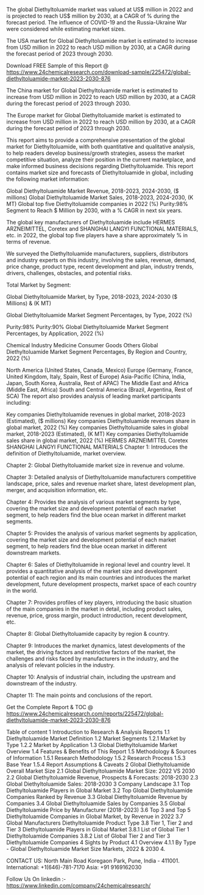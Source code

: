 The global Diethyltoluamide market was valued at US$ million in 2022 and is projected to reach US$ million by 2030, at a CAGR of % during the forecast period. The influence of COVID-19 and the Russia-Ukraine War were considered while estimating market sizes.

The USA market for Global Diethyltoluamide  market is estimated to increase from USD million in 2022 to reach USD million by 2030, at a CAGR during the forecast period of 2023 through 2030.

Download FREE Sample of this Report @ https://www.24chemicalresearch.com/download-sample/225472/global-diethyltoluamide-market-2023-2030-876

The China market for Global Diethyltoluamide market is estimated to increase from USD million in 2022 to reach USD million by 2030, at a CAGR during the forecast period of 2023 through 2030.

The Europe market for Global Diethyltoluamide market is estimated to increase from USD million in 2022 to reach USD million by 2030, at a CAGR during the forecast period of 2023 through 2030.

This report aims to provide a comprehensive presentation of the global market for Diethyltoluamide, with both quantitative and qualitative analysis, to help readers develop business/growth strategies, assess the market competitive situation, analyze their position in the current marketplace, and make informed business decisions regarding Diethyltoluamide. This report contains market size and forecasts of Diethyltoluamide in global, including the following market information:

Global Diethyltoluamide Market Revenue, 2018-2023, 2024-2030, ($ millions)
Global Diethyltoluamide Market Sales, 2018-2023, 2024-2030, (K MT)
Global top five Diethyltoluamide companies in 2022 (%)
Purity:98% Segment to Reach $ Million by 2030, with a % CAGR in next six years.

The global key manufacturers of Diethyltoluamide include HERMES ARZNEIMITTEL, Coretex and SHANGHAI LANGYI FUNCTIONAL MATERIALS, etc. in 2022, the global top five players have a share approximately % in terms of revenue.

We surveyed the Diethyltoluamide manufacturers, suppliers, distributors and industry experts on this industry, involving the sales, revenue, demand, price change, product type, recent development and plan, industry trends, drivers, challenges, obstacles, and potential risks.

Total Market by Segment:

Global Diethyltoluamide Market, by Type, 2018-2023, 2024-2030 ($ Millions) & (K MT)

Global Diethyltoluamide Market Segment Percentages, by Type, 2022 (%)

Purity:98%
Purity:90%
Global Diethyltoluamide Market Segment Percentages, by Application, 2022 (%)

Chemical Industry
Medicine
Consumer Goods
Others
Global Diethyltoluamide Market Segment Percentages, By Region and Country, 2022 (%)

North America (United States, Canada, Mexico)
Europe (Germany, France, United Kingdom, Italy, Spain, Rest of Europe)
Asia-Pacific (China, India, Japan, South Korea, Australia, Rest of APAC)
The Middle East and Africa (Middle East, Africa)
South and Central America (Brazil, Argentina, Rest of SCA)
The report also provides analysis of leading market participants including:

Key companies Diethyltoluamide revenues in global market, 2018-2023 (Estimated), ($ millions)
Key companies Diethyltoluamide revenues share in global market, 2022 (%)
Key companies Diethyltoluamide sales in global market, 2018-2023 (Estimated), (K MT)
Key companies Diethyltoluamide sales share in global market, 2022 (%)
HERMES ARZNEIMITTEL
Coretex
SHANGHAI LANGYI FUNCTIONAL MATERIALS
Chapter 1: Introduces the definition of Diethyltoluamide, market overview.

Chapter 2: Global Diethyltoluamide market size in revenue and volume.

Chapter 3: Detailed analysis of Diethyltoluamide manufacturers competitive landscape, price, sales and revenue market share, latest development plan, merger, and acquisition information, etc.

Chapter 4: Provides the analysis of various market segments by type, covering the market size and development potential of each market segment, to help readers find the blue ocean market in different market segments.

Chapter 5: Provides the analysis of various market segments by application, covering the market size and development potential of each market segment, to help readers find the blue ocean market in different downstream markets.

Chapter 6: Sales of Diethyltoluamide in regional level and country level. It provides a quantitative analysis of the market size and development potential of each region and its main countries and introduces the market development, future development prospects, market space of each country in the world.

Chapter 7: Provides profiles of key players, introducing the basic situation of the main companies in the market in detail, including product sales, revenue, price, gross margin, product introduction, recent development, etc.

Chapter 8: Global Diethyltoluamide capacity by region & country.

Chapter 9: Introduces the market dynamics, latest developments of the market, the driving factors and restrictive factors of the market, the challenges and risks faced by manufacturers in the industry, and the analysis of relevant policies in the industry.

Chapter 10: Analysis of industrial chain, including the upstream and downstream of the industry.

Chapter 11: The main points and conclusions of the report.

Get the Complete Report & TOC @ https://www.24chemicalresearch.com/reports/225472/global-diethyltoluamide-market-2023-2030-876

Table of content
1 Introduction to Research & Analysis Reports
1.1 Diethyltoluamide Market Definition
1.2 Market Segments
1.2.1 Market by Type
1.2.2 Market by Application
1.3 Global Diethyltoluamide Market Overview
1.4 Features & Benefits of This Report
1.5 Methodology & Sources of Information
1.5.1 Research Methodology
1.5.2 Research Process
1.5.3 Base Year
1.5.4 Report Assumptions & Caveats
2 Global Diethyltoluamide Overall Market Size
2.1 Global Diethyltoluamide Market Size: 2022 VS 2030
2.2 Global Diethyltoluamide Revenue, Prospects & Forecasts: 2018-2030
2.3 Global Diethyltoluamide Sales: 2018-2030
3 Company Landscape
3.1 Top Diethyltoluamide Players in Global Market
3.2 Top Global Diethyltoluamide Companies Ranked by Revenue
3.3 Global Diethyltoluamide Revenue by Companies
3.4 Global Diethyltoluamide Sales by Companies
3.5 Global Diethyltoluamide Price by Manufacturer (2018-2023)
3.6 Top 3 and Top 5 Diethyltoluamide Companies in Global Market, by Revenue in 2022
3.7 Global Manufacturers Diethyltoluamide Product Type
3.8 Tier 1, Tier 2 and Tier 3 Diethyltoluamide Players in Global Market
3.8.1 List of Global Tier 1 Diethyltoluamide Companies
3.8.2 List of Global Tier 2 and Tier 3 Diethyltoluamide Companies
4 Sights by Product
4.1 Overview
4.1.1 By Type - Global Diethyltoluamide Market Size Markets, 2022 & 2030
4.

CONTACT US:
North Main Road Koregaon Park, Pune, India - 411001.
International: +1(646)-781-7170
Asia: +91 9169162030

Follow Us On linkedin :- https://www.linkedin.com/company/24chemicalresearch/
